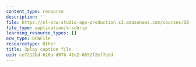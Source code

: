 ```yaml
---
content_type: resource
description: ''
file: https://ol-ocw-studio-app-production.s3.amazonaws.com/courses/18-01sc-single-variable-calculus-fall-2010/ce7212bd610ad07b41e26652f2ef7edd_bo8SFHppXZk.srt
file_type: application/x-subrip
learning_resource_types: []
ocw_type: OCWFile
resourcetype: Other
title: 3play caption file
uid: ce7212bd-610a-d07b-41e2-6652f2ef7edd
---
```


